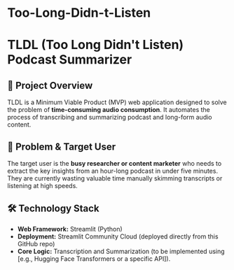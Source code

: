 # Too-Long-Didn-t-Listen
# TLDL (Too Long Didn't Listen) Podcast Summarizer

## 🚀 Project Overview
TLDL is a Minimum Viable Product (MVP) web application designed to solve the problem of **time-consuming audio consumption**. It automates the process of transcribing and summarizing podcast and long-form audio content.

## 🎯 Problem & Target User
The target user is the **busy researcher or content marketer** who needs to extract the key insights from an hour-long podcast in under five minutes. They are currently wasting valuable time manually skimming transcripts or listening at high speeds.

## 🛠️ Technology Stack
* **Web Framework:** Streamlit (Python)
* **Deployment:** Streamlit Community Cloud (deployed directly from this GitHub repo)
* **Core Logic:** Transcription and Summarization (to be implemented using [e.g., Hugging Face Transformers or a specific API]).